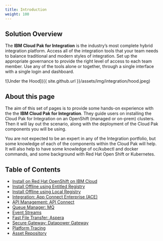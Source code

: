 ```yaml
---
title: Introduction
weight: 100
---
```


## Solution Overview

The **IBM Cloud Pak for Integration** is the industry’s most complete hybrid integration platform. Access all of the integration tools that your team needs to balance traditional and modern styles of integration. Set up the appropriate governance to provide the right level of access to each team member. Use any of the tools alone or together, through a single interface with a single login and dashboard.

![Under the Hood]({{ site.github.url }}/assets/img/integration/hood.jpeg)

## About this page

The aim of this set of pages is to provide some hands-on experience with the the **IBM Cloud Pak for Integration**. They guide users on installing the Cloud Pak for Integration on an OpenShift (managed or on-prem) clusters. Then it will lay out the scenario, along with the deployment of the Cloud Pak components you will be using.

You are not expected to be an expert in any of the Integration portfolio, but some knowledge of each of the components within the Cloud Pak will help. It will also help to have some knowledge of oc/kubectl and docker commands, and some background with Red Hat Open Shift or Kubernetes.

## Table of Contents

- [Install on Red Hat OpenShift on IBM Cloud](../roks)
- [Install Offline using Entitled Registry](../onprem-online)
- [Install Offline using Local Registry](../onprem-offline)
- [Integration: App Connect Enterprise (ACE)](../deploy-integration)
- [API Management: API Connect](../deploy-api-mgmt)
- [Queue Manager: MQ](../deploy-queue-manager)
- [Event Streams](../deploy-eventstreams)
- [Fast File Transfer: Aspera](../deploy-fast-file-transfer)
- [Secure Gateway: Datapower Gateway](../deploy-secure-gateway)
- [Platform Tracing](../deploy-tracing)
- [Asset Repository](../deploy-asset-repo)
